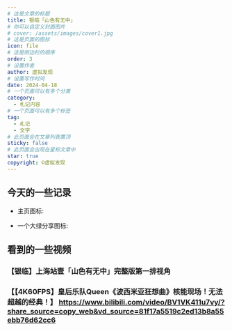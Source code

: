 ```yaml
---
# 这是文章的标题
title: 银临「山色有无中」
# 你可以自定义封面图片
# cover: /assets/images/cover1.jpg
# 这是页面的图标
icon: file
# 这是侧边栏的顺序
order: 3
# 设置作者
author: 虚拟发现
# 设置写作时间
date: 2024-04-18
# 一个页面可以有多个分类
category:
  - 札记内容
# 一个页面可以有多个标签
tag:
  - 札记
  - 文字
# 此页面会在文章列表置顶
sticky: false
# 此页面会出现在星标文章中
star: true
copyright: ©虚拟发现
---
```


<!-- more -->
## 今天的一些记录



<SiteInfo name="虚拟发现's Blog" url="https://mister-hope.com" preview="https://theme-hope.vuejs.press/assets/image/mrhope.jpg" />

<SiteInfo
  name="虚拟发现's Blog"
  desc="Where there is light, there is hope"
  url="https://mister-hope.com"
  logo="https://mister-hope.com/logo.svg"
  repo="https://github.com/Mister-Hope/Mister-Hope.github.io"
  preview="https://theme-hope.vuejs.press/assets/image/mrhope.jpg"
/>

- 主页图标: <FontIcon icon="home" />

- 一个大绿分享图标: <FontIcon icon="share" color="#3eaf7c" size="32" />

<Share />

<Share services="qq,weibo" />
<Share :services="['qq','weibo']" />

<Share colorful />

<VidStack
  src="https://files.vidstack.io/sprite-fight/720p.mp4"
  poster="https://files.vidstack.io/sprite-fight/poster.webp"
/>

<VidStack
  title="Agent 327 Operation Barber Shop"
  poster="https://files.vidstack.io/agent-327/poster.png"
  :src="[
    {
      src: 'https://files.vidstack.io/agent-327/720p.mp4',
      type: 'video/mp4',
    },
    {
      src:  'https://files.vidstack.io/agent-327/720p.avi',
      type: 'video/avi',
    },
    {
      src:  'https://files.vidstack.io/agent-327/720p.ogv',
      type: 'video/ogg',
    },
  ]"
  :tracks="[
    {
      src: 'https://files.vidstack.io/agent-327/subs/english.vtt',
      label: 'English',
      language: 'en-US',
      kind: 'subtitles',
      default: true,
    },
    {
      src: 'https://files.vidstack.io/agent-327/subs/spanish.vtt',
      label: 'Spanish',
      language: 'es-ES',
      kind: 'subtitles',
    },
    {
      src: 'https://files.vidstack.io/agent-327/subs/french.vtt',
      label: 'French',
      language: 'fr-FR',
      kind: 'subtitles',
    },
    {
      src: 'https://files.vidstack.io/agent-327/subs/german.vtt',
      label: 'German',
      language: 'ge-GE',
      kind: 'subtitles',
    },
    {
      src: 'https://files.vidstack.io/agent-327/subs/italian.vtt',
      label: 'Italian',
      language: 'it-IT',
      kind: 'subtitles',
    },
    {
      src: 'https://files.vidstack.io/agent-327/subs/russian.vtt',
      label: 'Russian',
      language: 'ru-RU',
      kind: 'subtitles',
    },
    // Chapters
    {
      src: 'https://files.vidstack.io/agent-327/chapters.vtt',
      kind: 'chapters',
      language: 'en-US',
      default: true,
    },
  ]"
  thumbnails="https://files.vidstack.io/agent-327/thumbnails.vtt"
/>

<VidStack
  src="https://files.vidstack.io/sprite-fight/hls/stream.m3u8"
  :tracks="[
    {
      src: 'https://files.vidstack.io/agent-327/subs/english.vtt',
      label: 'English',
      language: 'en-US',
      kind: 'subtitles',
      default: true,
    },
    {
      src: 'https://files.vidstack.io/agent-327/subs/spanish.vtt',
      label: 'Spanish',
      language: 'es-ES',
      kind: 'subtitles',
    },
    {
      src: 'https://files.vidstack.io/agent-327/subs/french.vtt',
      label: 'French',
      language: 'fr-FR',
      kind: 'subtitles',
    },
    {
      src: 'https://files.vidstack.io/agent-327/subs/german.vtt',
      label: 'German',
      language: 'ge-GE',
      kind: 'subtitles',
    },
    {
      src: 'https://files.vidstack.io/agent-327/subs/italian.vtt',
      label: 'Italian',
      language: 'it-IT',
      kind: 'subtitles',
    },
    {
      src: 'https://files.vidstack.io/agent-327/subs/russian.vtt',
      label: 'Russian',
      language: 'ru-RU',
      kind: 'subtitles',
    },
    // Chapters
    {
      src: 'https://files.vidstack.io/agent-327/chapters.vtt',
      kind: 'chapters',
      language: 'en-US',
      default: true,
    },
  ]"
  thumbnails="https://files.vidstack.io/agent-327/thumbnails.vtt"
/>

<VidStack src="//theme-hope-assets.vuejs.press/files/sample.mp3" title="VidStack 示例音频" />


<VidStack
  src="youtube/_cMxraX_5RE"
  title="VidStack YouTube Demo"
/>


<PDF url="//theme-hope-assets.vuejs.press/files/sample.pdf" />


<PDF url="//theme-hope-assets.vuejs.press/files/sample.pdf" page="2" no-toolbar />


<BiliBili bvid="BV1kt411o7C3" />


<BiliBili aid="34304064" cid="109293122" ratio="9:16" time="60" page="2" />


<ArtPlayer src="https://vp-demo.u2sb.com/video/caminandes_03_llamigos_720p.mp4" />


<ArtPlayer
  src="https://vp-demo.u2sb.com/video/caminandes_03_llamigos_720p.mp4"
  poster="/poster.svg"
/>

<ArtPlayer
  src="https://vp-demo.u2sb.com/video/caminandes_03_llamigos_720p.mp4"
  airplay
  aspect-ratio
  auto-size
  auto-orientation
  auto-playback
  fast-forward
  flip
  fullscreen-web
  lock
  loop
  is-live
  muted
  mini-progress-bar
  pip
  screenshot
  subtitle-offset
/>

<CodePen
  user="kowlor"
  slug-hash="ZYYQoy"
  title="Solar System animation - Pure CSS"
  :default-tab="['css','result']"
  :theme="$isDarkmode? 'dark': 'light'"
/>


<CodePen
  link="https://codepen.io/kowlor/pen/ZYYQoy"
  title="Solar System animation - Pure CSS"
  :default-tab="['css','result']"
  :theme="$isDarkmode? 'dark': 'light'"
/>


<CodePen
  link="https://codepen.io/kowlor/pen/ZYYQoy"
  title="Envelope w/ Hearts"
  status="clicktorun"
  :theme="$isDarkmode? 'dark': 'light'"
/>


<Replit user="FuckDoctors" repl="Java-Test" />


<Replit user="FuckDoctors" repl="Java-Test" file="Main.java" />


<Replit user="FuckDoctors" repl="Java-Test" auto-load />


<Replit link="https://replit.com/@FuckDoctors/Java-Test" />

<StackBlitz id="vuepress-theme-hope" />


<StackBlitz id="vuepress-theme-hope" hideExplorer hideNavigation hideDevtools />

## 看到的一些视频

### 【银临】上海站壹「山色有无中」完整版第一排视角
<BiliBili bvid="BV1Wt421E7HH" />

### 【【4K60FPS】皇后乐队Queen《波西米亚狂想曲》核能现场！无法超越的经典！】 https://www.bilibili.com/video/BV1VK411u7vy/?share_source=copy_web&vd_source=81f17a5519c2ed13b8a55ebb76d62cc6
<BiliBili bvid="BV1VK411u7vy" />
